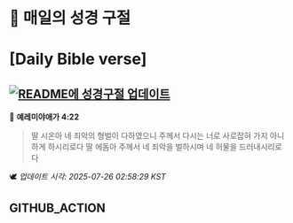 # 🙏 매일의 성경 구절
# [Daily Bible verse]
## [![README에 성경구절 업데이트](https://github.com/DONGSUKA/first_test/actions/workflows/update-readme-bible.yml/badge.svg)](https://github.com/DONGSUKA/first_test/actions/workflows/update-readme-bible.yml)
<!-- START_BIBLE_VERSE -->
📖 **예레미야애가 4:22**
> 딸 시온아 네 죄악의 형벌이 다하였으니 주께서 다시는 너로 사로잡혀 가지 아니하게 하시리로다 딸 에돔아 주께서 네 죄악을 벌하시며 네 허물을 드러내시리로다

🕊️ _업데이트 시각: 2025-07-26 02:58:29 KST_
  <!-- END_BIBLE_VERSE -->
## GITHUB_ACTION
